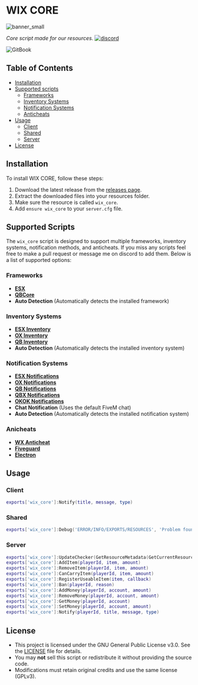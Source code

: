 # WIX CORE
![banner_small](https://github.com/user-attachments/assets/b7ac06ab-aee0-41ea-b7c0-d0b3c2cc18b2)

*Core script made for our resources.*
[![discord](https://img.shields.io/badge/discord-000?Plastic&logo=discord&logoColor=blue)](https://discord.gg/FNe5q8b394) 

![GitBook](https://img.shields.io/badge/GitBook-%23000000.svg?Plastic&logo=gitbook&logoColor=white)

## Table of Contents
- [Installation](#installation)
- [Supported scripts](#supported-scripts)
  - [Frameworks](#frameworks)
  - [Inventory Systems](#inventory-systems)
  - [Notification Systems](#notification-systems)
  - [Anticheats](#anticheats)
- [Usage](#usage)
  - [Client](#client)
  - [Shared](#shared)
  - [Server](#server)
- [License](#license)

## Installation
To install WIX CORE, follow these steps:
1. Download the latest release from the [releases page](https://github.com/MaratWC/wix_core/releases).
2. Extract the downloaded files into your resources folder.
3. Make sure the resource is called `wix_core`.
4. Add `ensure wix_core` to your `server.cfg` file.

## Supported Scripts

The `wix_core` script is designed to support multiple frameworks, inventory systems, notification methods, and anticheats. If you miss any scripts feel free to make a pull request or message me on discord to add them. Below is a list of supported options:

### Frameworks
- **[ESX](https://github.com/esx-framework/esx_core)**
- **[QBCore](https://github.com/qbcore-framework/qb-core)**
- **Auto Detection** (Automatically detects the installed framework)

### Inventory Systems
- **[ESX Inventory](https://github.com/esx-framework)**
- **[OX Inventory](https://github.com/overextended/ox_inventory)**
- **[QB Inventory](https://github.com/qbcore-framework/qb-inventory)**
- **Auto Detection** (Automatically detects the installed inventory system)

### Notification Systems
- **[ESX Notifications](https://github.com/esx-framework)**
- **[OX Notifications](https://github.com/overextended/ox_lib)**
- **[QB Notifications](https://github.com/qbcore-framework)**
- **[QBX Notifications](https://github.com/Qbox-Project/qbx_core)**
- **[OKOK Notifications](https://okok.tebex.io/package/4724993)**
- **Chat Notification** (Uses the default FiveM chat)
- **Auto Detection** (Automatically detects the installed notification system)

### Anicheats
- **[WX Anticheat](https://anticheat.wx0.dev)**
- **[Fiveguard](https://fiveguard.net)**
- **[Electron](https://electron-services.com)**

## Usage

### Client

```lua
exports['wix_core']:Notify(title, message, type)
```

### Shared

```lua
exports['wix_core']:Debug('ERROR/INFO/EXPORTS/RESOURCES', 'Problem found.')
```

### Server

```lua
exports['wix_core']:UpdateChecker(GetResourceMetadata(GetCurrentResourceName(), 'version', 0))
exports['wix_core']:AddItem(playerId, item, amount)
exports['wix_core']:RemoveItem(playerId, item, amount)
exports['wix_core']:CanCarryItem(playerId, item, amount)
exports['wix_core']:RegisterUseableItem(item, callback)
exports['wix_core']:Ban(playerId, reason)
exports['wix_core']:AddMoney(playerId, account, amount)
exports['wix_core']:RemoveMoney(playerId, account, amount)
exports['wix_core']:GetMoney(playerId, account)
exports['wix_core']:SetMoney(playerId, account, amount)
exports['wix_core']:Notify(playerId, title, message, type)
```

## License
- This project is licensed under the GNU General Public License v3.0. See the [LICENSE](LICENSE) file for details.
- You may **not** sell this script or redistribute it without providing the source code.  
- Modifications must retain original credits and use the same license (GPLv3).  
